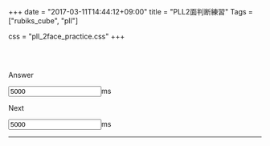 +++
date = "2017-03-11T14:44:12+09:00"
title = "PLL2面判断練習"
Tags = ["rubiks_cube", "pll"]

css = "pll_2face_practice.css"
+++
<div id="hidden-parts">
  <div id="stage"></div><br>
</div>

<div id="perm" class="cf">
  <img>
  <div>
    <div><h2 id="desc-header"></h2></div>
  </div>
</div>
<div id="config" class="cf">
  <div>
    <p>Answer</p><input id="txt-time-to-answer" type="number" size="8" value="5000" step="10">ms<br>
  </div>
  <div>
    <p>Next</p><input id="txt-time-to-next" type="number" size="8" value="5000" step="10">ms
  </div>
</div>

<hr class="filter-separator">

<div id="filter">
</div>

<script src="/q/cube/js/lib/three.min.js"></script>
<script src="/q/cube/js/cube_defs.js"></script>
<script src="/q/cube/js/cube.js"></script>
<script src="/rubiks_cube/js/pll_2face_data.js"></script>
<script src="/rubiks_cube/js/pll_2face_practice.js"></script>
<script src="/rubiks_cube/js/patterns.js"></script>

